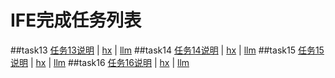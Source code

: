 # IFE完成任务列表

##task13 [任务13说明](http://ife.baidu.com/task/detail?taskId=13) | [hx](https://github.com/KMJB/IFE/tree/master/hx/2_13) | [llm](https://github.com/KMJB/IFE/tree/master/llm/2_13)
##task14 [任务14说明](http://ife.baidu.com/task/detail?taskId=14) | [hx](https://github.com/KMJB/IFE/tree/master/hx/2_14) | [llm](https://github.com/KMJB/IFE/tree/master/llm/2_14)
##task15 [任务15说明](http://ife.baidu.com/task/detail?taskId=15) | [hx](https://github.com/KMJB/IFE/tree/master/hx/2_15) | [llm](https://github.com/KMJB/IFE/tree/master/llm/2_15)
##task16 [任务16说明](http://ife.baidu.com/task/detail?taskId=16) | [hx](https://github.com/KMJB/IFE/tree/master/hx/2_16) | [llm](https://github.com/KMJB/IFE/tree/master/llm/2_16)


